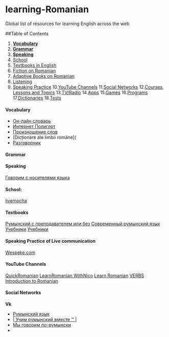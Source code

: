 # learning-Romanian

Global list of resources for learning English across the web


##Table of Contents

1. [**Vocabulary**](#vocab)
2. [**Grammar**](#grammar)
3. [**Speaking**](#speaking)
4. [School](#school)
5. [Textbooks in English](#tbooks)
6. [Fiction on Romanian](#fiction)
7. [Adaptive Books on Romanian](#adbooks)
8. [Listening](#listening)
9. [Speaking Practice](#spractice)
10.[YouTube Channels](#youtube)
11.[Social Networks](#social)
12.[Courses, Lessons and Topics](#courses)
13.[TV/Radio](#radio)
14.[Apps](#apps)
15.[Games](#games)
16.[Programs](#programs)
17.[Dictionaries](#dict)
18.[Tests](#tests)





#### <a name='vocab'>Vocabulary</a>
- [Он-лайн словарь](http://www.liderra.com/index.php?lang=ru)
- [Интернет Полиглот](http://www.internetpolyglot.com/lessons-ro-ru) 
- [Произношение слов](http://ru.forvo.com/languages/ro/)
- [Dicționare ale limbii române](
- [Разговорник](http://www.mirkrasiv.ru/reference/phrasebooks/russian-romanian.html)


#### <a name='grammar'>Grammar</a>





#### <a name='speaking'>Speaking</a>
[Говорим с носителями языка](https://www.verbling.com)







#### <a name='school'>School:</a>
[livemocha](https://learn.livemocha.com/#/logout)





#### <a name='tbooks'>Textbooks </a>
[Румынский с преподавателем или без](http://www.beltsy.org/limbaromana/manual_treilea.htm)
[Современный румынский язык](http://www.beltsy.org/limbaromana/manual_cincea.htm)
[Учебники](http://in-yaz-book.ru/rum.html)
[Учебники](https://yadi.sk/d/-JfEPkAo8B7lx)





#### <a name='spractice'>Speaking Practice of Live communication</a>
[Wespeke.com](http://en-us.wespeke.com/learn-languages-online/learn-romanian.html)




#### <a name='youtube'>YouTube Channels</a>
 [QuickRomanian](https://www.youtube.com/channel/UCtR9Q6SaCEJTxjy4cYqsvYg)
 [LearnRomanian WithNico](https://www.youtube.com/channel/UCzKrAcUGNwkSMOhLgNuQAwg)
 [Learn Romanian](https://www.youtube.com/playlist?list=PL973B4B3A84A0D326)
 [VERBS](https://www.youtube.com/playlist?list=PLUi96ObBXkc9NK3jvPvzudJoAUn3ZLGpP)
 [Introduction to Romanian](https://www.youtube.com/watch?v=ny2KDyoTtYk)


#### <a name='social'>Social Networks</a>
**Vk**
 - [Румынский язык](https://vk.com/royaz)
 - [| Учим румынский вместе ™ |](https://vk.com/club25466142)
 - [Мы говорим по-румынски](https://vk.com/limba_romana)
 - 





























